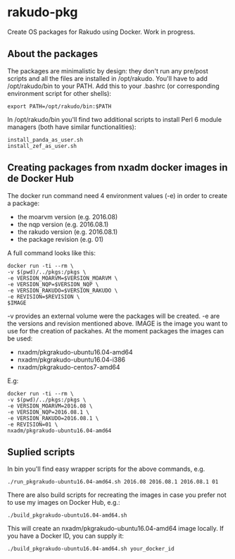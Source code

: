 # rakudo-pkg
Create OS packages for Rakudo using Docker. Work in progress.

## About the packages
The packages are minimalistic by design: they don't run any pre/post scripts and all the files are installed in /opt/rakudo. You'll have to add /opt/rakudo/bin to your PATH. Add this to your .bashrc (or corresponding environment script for other shells):
```
export PATH=/opt/rakudo/bin:$PATH
```

In /opt/rakudo/bin you'll find two additional scripts to install Perl 6 module managers (both have similar functionalities):
```
install_panda_as_user.sh
install_zef_as_user.sh
```
## Creating packages from nxadm docker images in de Docker Hub
The docker run command need 4 environment values (-e) in order to create a package:
- the moarvm version (e.g. 2016.08)
- the nqp version (e.g. 2016.08.1)
- the rakudo version (e.g. 2016.08.1)
- the package revision (e.g. 01)

A full command looks like this:
```
docker run -ti --rm \
-v $(pwd)/../pkgs:/pkgs \
-e VERSION_MOARVM=$VERSION_MOARVM \
-e VERSION_NQP=$VERSION_NQP \
-e VERSION_RAKUDO=$VERSION_RAKUDO \
-e REVISION=$REVISION \
$IMAGE
```
-v provides an external volume were the packages will be created.
-e are the versions and revision mentioned above.
IMAGE is the image you want to use for the creation of packahes.
At the moment packages the images can be used:
- nxadm/pkgrakudo-ubuntu16.04-amd64
- nxadm/pkgrakudo-ubuntu16.04-i386
- nxadm/pkgrakudo-centos7-amd64

E.g:

```
docker run -ti --rm \
-v $(pwd)/../pkgs:/pkgs \
-e VERSION_MOARVM=2016.08 \
-e VERSION_NQP=2016.08.1 \
-e VERSION_RAKUDO=2016.08.1 \
-e REVISION=01 \
nxadm/pkgrakudo-ubuntu16.04-amd64
```

## Suplied scripts
In bin you'll find easy wrapper scripts for the above commands, e.g.
```
./run_pkgrakudo-ubuntu16.04-amd64.sh 2016.08 2016.08.1 2016.08.1 01
```

There are also build scripts for recreating the images in case you prefer
not to use my images on Docker Hub, e.g.:
```
./build_pkgrakudo-ubuntu16.04-amd64.sh
```
This will create an nxadm/pkgrakudo-ubuntu16.04-amd64 image locally. If you
have a Docker ID, you can supply it:

```
./build_pkgrakudo-ubuntu16.04-amd64.sh your_docker_id
```
